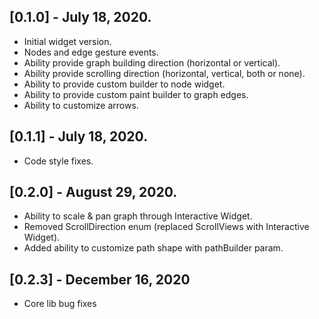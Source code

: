 ## [0.1.0] - July 18, 2020.

* Initial widget version.
* Nodes and edge gesture events.
* Ability provide graph building direction (horizontal or vertical).
* Ability provide scrolling direction (horizontal, vertical, both or none).
* Ability to provide custom builder to node widget.
* Ability to provide custom paint builder to graph edges.
* Ability to customize arrows.

## [0.1.1] - July 18, 2020.

* Code style fixes.

## [0.2.0] - August 29, 2020.

* Ability to scale & pan graph through Interactive Widget.
* Removed ScrollDirection enum (replaced ScrollViews with Interactive Widget).
* Added ability to customize path shape with pathBuilder param.

## [0.2.3] - December 16, 2020

* Core lib bug fixes

